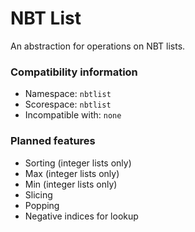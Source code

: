 # NBT List
An abstraction for operations on NBT lists.

### Compatibility information
- Namespace: `nbtlist`
- Scorespace: `nbtlist`
- Incompatible with: `none`

### Planned features
- Sorting (integer lists only)
- Max (integer lists only)
- Min (integer lists only)
- Slicing
- Popping
- Negative indices for lookup
